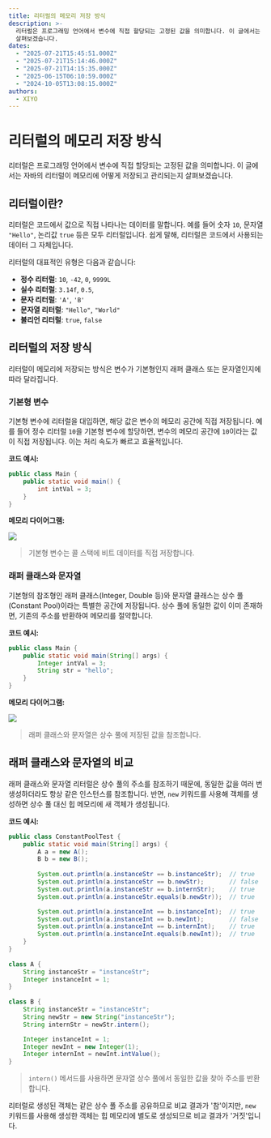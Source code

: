 ```yaml
---
title: 리터럴의 메모리 저장 방식
description: >-
  리터럴은 프로그래밍 언어에서 변수에 직접 할당되는 고정된 값을 의미합니다. 이 글에서는 자바의 리터럴이 메모리에 어떻게 저장되고 관리되는지
  살펴보겠습니다.
dates:
  - "2025-07-21T15:45:51.000Z"
  - "2025-07-21T15:14:46.000Z"
  - "2025-07-21T14:15:35.000Z"
  - "2025-06-15T06:10:59.000Z"
  - "2024-10-05T13:08:15.000Z"
authors:
  - XIYO
---
```

# 리터럴의 메모리 저장 방식

리터럴은 프로그래밍 언어에서 변수에 직접 할당되는 고정된 값을 의미합니다. 이 글에서는 자바의 리터럴이 메모리에 어떻게 저장되고 관리되는지 살펴보겠습니다.

## 리터럴이란?

리터럴은 코드에서 값으로 직접 나타나는 데이터를 말합니다. 예를 들어 숫자 `10`, 문자열 `"Hello"`, 논리값 `true` 등은 모두 리터럴입니다. 쉽게 말해, 리터럴은 코드에서 사용되는 데이터 그 자체입니다.

리터럴의 대표적인 유형은 다음과 같습니다:

- **정수 리터럴**: `10`, `-42`, `0`, `9999L`
- **실수 리터럴**: `3.14f`, `0.5`, 
- **문자 리터럴**: `'A'`, `'B'`
- **문자열 리터럴**: `"Hello"`, `"World"`
- **불리언 리터럴**: `true`, `false`

## 리터럴의 저장 방식

리터럴이 메모리에 저장되는 방식은 변수가 기본형인지 래퍼 클래스 또는 문자열인지에 따라 달라집니다.

### 기본형 변수

기본형 변수에 리터럴을 대입하면, 해당 값은 변수의 메모리 공간에 직접 저장됩니다. 예를 들어 정수 리터럴 `10`을 기본형 변수에 할당하면, 변수의 메모리 공간에 `10`이라는 값이 직접 저장됩니다. 이는 처리 속도가 빠르고 효율적입니다.

**코드 예시:**
```java
public class Main {
    public static void main() {
        int intVal = 3;
    }
}
```

**메모리 다이어그램:**

[![](https://mermaid.ink/img/pako:eNpVULFOwzAQ_RXrJpCiKHHqNvEIrJ2KGCAMJnabiMSuXEdQomydkNhZ-g8dGOCb2v5DL4lU1JNlv3d67-l8DWRGKuAwL81blgvryP1NqgnWqn5ZWLHMya0oy5kT2etTCh0mPUnhedB1JQurMlcYfXZfJExFodHcPX6F19X1hburQrsHUaJoAJxEh-032f9tjp-_ZP-1O2x_jpvdhU1pORAE4EGlLGZL_EvTtVNwuapUChyhFBYHTnWLOlE7M1vrDLiztfLAmnqRA5-LcoWsXkrh1F0hcPLq3F0K_WjMP1eycMZOh9X1G-w1wBt4B54EfsLoKKaTgMZROGYerIHTkPrJmOIJJ0E8DuKo9eCjT438MGDBiLIwYiyJ6Ii1J9YYgVQ?type=png)](https://mermaid.live/edit#pako:eNpVULFOwzAQ_RXrJpCiKHHqNvEIrJ2KGCAMJnabiMSuXEdQomydkNhZ-g8dGOCb2v5DL4lU1JNlv3d67-l8DWRGKuAwL81blgvryP1NqgnWqn5ZWLHMya0oy5kT2etTCh0mPUnhedB1JQurMlcYfXZfJExFodHcPX6F19X1hburQrsHUaJoAJxEh-032f9tjp-_ZP-1O2x_jpvdhU1pORAE4EGlLGZL_EvTtVNwuapUChyhFBYHTnWLOlE7M1vrDLiztfLAmnqRA5-LcoWsXkrh1F0hcPLq3F0K_WjMP1eycMZOh9X1G-w1wBt4B54EfsLoKKaTgMZROGYerIHTkPrJmOIJJ0E8DuKo9eCjT438MGDBiLIwYiyJ6Ii1J9YYgVQ)

> 기본형 변수는 콜 스택에 비트 데이터를 직접 저장합니다.

### 래퍼 클래스와 문자열

기본형의 참조형인 래퍼 클래스(Integer, Double 등)와 문자열 클래스는 상수 풀(Constant Pool)이라는 특별한 공간에 저장됩니다. 상수 풀에 동일한 값이 이미 존재하면, 기존의 주소를 반환하여 메모리를 절약합니다.

**코드 예시:**
```java
public class Main {
    public static void main(String[] args) {
        Integer intVal = 3;
        String str = "hello";
    }
}
```

**메모리 다이어그램:**

[![](https://mermaid.ink/img/pako:eNqFUj1PwzAQ_SvWLQWprfLRtEkGBmBhqIRUxABhMInbRLh25TiCUnWrGBDsLJ34Ax0YQOIftf0POE6b0gLiFMX3rHf37sk3gpBHBHzoUn4bxlhIdHYYMKQiza57Ag9idIQp7Ugc3lwGkOdIgwCuCl4eUSJIKBPOyuqtDm2cMFWcH_W--u3tb1XnkTB5jqkinTBJekSsLny0eP1cPDz94KdSKHJHioT1cvArkbCoAGWya42zVGImTznPtdcQ5XirE00kEZgWI65HsxfTFzT_mCwf39H8ebaYvi0ns7JMa-7oFfPuqK5M_C2eakKhra1WYkIpr_wvv7FczIxqtYNvXlbTSaHvSxmoQp8I9VCRWoxRTgpAxqRPAvBVGmGhXj9gY8XDmeSdIQvBlyIjVRA868XgdzFNFcoGEZbkOMHKfb-8HWB2wfkGkyiRXLSLPdTrqDngj-AOfM-oe47VcK2WYbm22XSqMATfMq2617TUZ7YMt2m49rgK97qrXTcNx2hYjmk7jmdbDWf8BU0T910?type=png)](https://mermaid.live/edit#pako:eNqFUj1PwzAQ_SvWLQWprfLRtEkGBmBhqIRUxABhMInbRLh25TiCUnWrGBDsLJ34Ax0YQOIftf0POE6b0gLiFMX3rHf37sk3gpBHBHzoUn4bxlhIdHYYMKQiza57Ag9idIQp7Ugc3lwGkOdIgwCuCl4eUSJIKBPOyuqtDm2cMFWcH_W--u3tb1XnkTB5jqkinTBJekSsLny0eP1cPDz94KdSKHJHioT1cvArkbCoAGWya42zVGImTznPtdcQ5XirE00kEZgWI65HsxfTFzT_mCwf39H8ebaYvi0ns7JMa-7oFfPuqK5M_C2eakKhra1WYkIpr_wvv7FczIxqtYNvXlbTSaHvSxmoQp8I9VCRWoxRTgpAxqRPAvBVGmGhXj9gY8XDmeSdIQvBlyIjVRA868XgdzFNFcoGEZbkOMHKfb-8HWB2wfkGkyiRXLSLPdTrqDngj-AOfM-oe47VcK2WYbm22XSqMATfMq2617TUZ7YMt2m49rgK97qrXTcNx2hYjmk7jmdbDWf8BU0T910)

> 래퍼 클래스와 문자열은 상수 풀에 저장된 값을 참조합니다.

## 래퍼 클래스와 문자열의 비교

래퍼 클래스와 문자열 리터럴은 상수 풀의 주소를 참조하기 때문에, 동일한 값을 여러 번 생성하더라도 항상 같은 인스턴스를 참조합니다. 반면, `new` 키워드를 사용해 객체를 생성하면 상수 풀 대신 힙 메모리에 새 객체가 생성됩니다.

**코드 예시:**
```java
public class ConstantPoolTest {  
    public static void main(String[] args) {  
        A a = new A();  
        B b = new B();  
  
        System.out.println(a.instanceStr == b.instanceStr);  // true  
        System.out.println(a.instanceStr == b.newStr);       // false  
        System.out.println(a.instanceStr == b.internStr);    // true  
        System.out.println(a.instanceStr.equals(b.newStr));  // true  

        System.out.println(a.instanceInt == b.instanceInt);  // true  
        System.out.println(a.instanceInt == b.newInt);       // false  
        System.out.println(a.instanceInt == b.internInt);    // true  
        System.out.println(a.instanceInt.equals(b.newInt));  // true  
    }  
}  
  
class A {  
    String instanceStr = "instanceStr";  
    Integer instanceInt = 1;  
}  
  
class B {  
    String instanceStr = "instanceStr";  
    String newStr = new String("instanceStr");  
    String internStr = newStr.intern();  

    Integer instanceInt = 1;  
    Integer newInt = new Integer(1);  
    Integer internInt = newInt.intValue();  
}
```
> `intern()` 메서드를 사용하면 문자열 상수 풀에서 동일한 값을 찾아 주소를 반환합니다.

리터럴로 생성된 객체는 같은 상수 풀 주소를 공유하므로 비교 결과가 '참'이지만, `new` 키워드를 사용해 생성한 객체는 힙 메모리에 별도로 생성되므로 비교 결과가 '거짓'입니다.
